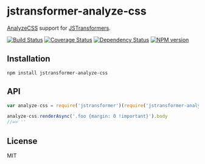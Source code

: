 # jstransformer-analyze-css

[AnalyzeCSS](https://github.com/macbre/analyze-css) support for [JSTransformers](http://github.com/jstransformers).

[![Build Status](https://img.shields.io/travis/jstransformers/jstransformer-analyze-css/master.svg)](https://travis-ci.org/jstransformers/jstransformer-analyze-css)
[![Coverage Status](https://img.shields.io/coveralls/jstransformers/jstransformer-analyze-css/master.svg)](https://coveralls.io/r/jstransformers/jstransformer-analyze-css?branch=master)
[![Dependency Status](https://img.shields.io/david/jstransformers/jstransformer-analyze-css/master.svg)](http://david-dm.org/jstransformers/jstransformer-analyze-css)
[![NPM version](https://img.shields.io/npm/v/jstransformer-analyze-css.svg)](https://www.npmjs.org/package/jstransformer-analyze-css)

## Installation

    npm install jstransformer-analyze-css

## API

```js
var analyze-css = require('jstransformer')(require('jstransformer-analyze-css'))

analyze-css.renderAsync('.foo {margin: 0 !important}').body
//=> ''
```

## License

MIT
